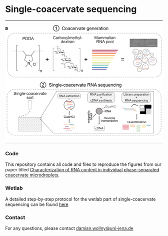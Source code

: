 # Single-coacervate sequencing 

_____________________________________________

<img src="_fig1/fig1a.png" align="center" />

_____________________________________________

### Code 
This repository contains all code and files to reproduce the figures from our paper titled [Characterization of RNA content in individual phase-separated coacervate microdroplets](https://www.biorxiv.org/content/10.1101/2021.03.08.434405v1). 

### Wetlab
A detailed step-by-step protocol for the wetlab part of single-coacervate sequencing can be found [here](https://www.protocols.io/view/single-coacervate-sequencing-dm6gpw225lzp/v1)

### Contact
For any questions, please contact <damian.wollny@uni-jena.de>